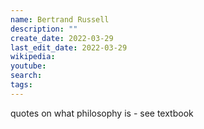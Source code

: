 ```yaml
---
name: Bertrand Russell
description: ""
create_date: 2022-03-29
last_edit_date: 2022-03-29
wikipedia: 
youtube: 
search: 
tags:
---
```

quotes on what philosophy is - see textbook
